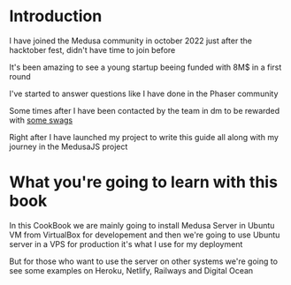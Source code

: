 # Introduction

I have joined the Medusa community in october 2022 just after the hacktober fest, didn't have time to join before

It's been amazing to see a young startup beeing funded with 8M$ in a first round

I've started to answer questions like I have done in the Phaser community 

Some times after I have been contacted by the team in dm to be rewarded with [some swags](https://www.instagram.com/p/CneZYzFM3BD/)

Right after I have launched my project to write this guide all along with my journey in the MedusaJS project

# What you're going to learn with this book

In this CookBook we are mainly going to install Medusa Server in Ubuntu VM from VirtualBox for developement and then we're going to use Ubuntu server in a VPS for production 
it's what I use for my deployment

But for those who want to use the server on other systems we're going to see some examples on Heroku, Netlify, Railways and Digital Ocean
